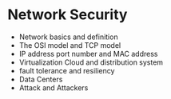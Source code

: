 
# Network Security

- Network basics and definition
- The OSI model and TCP model
- IP address port number and MAC address
- Virtualization Cloud and distribution system
- fault tolerance and resiliency
- Data Centers
- Attack and Attackers 